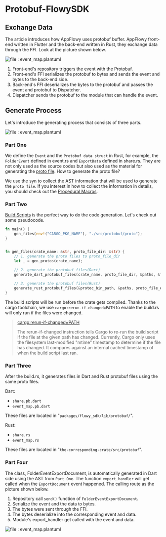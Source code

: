 # Protobuf-FlowySDK

## Exchange Data
The article introduces how AppFlowy uses protobuf buffer. AppFlowy front-end written in Flutter and the back-end written in Rust,
they exchange data through the FFI. Look at the picture shown below.


![file : event_map.plantuml](https://raw.githubusercontent.com/AppFlowy-IO/docs/main/uml/output/FlowySDK-FFI.svg)

1. Front-end's repository triggers the event with the Protobuf.
2. Front-end's FFI serializes the protobuf to bytes and sends the event and bytes to the back-end side.
3. Back-end's FFI deserializes the bytes to the protobuf and passes the event and protobuf to Dispatcher.
4. Dispatcher sends the protobuf to the module that can handle the event.


## Generate Process
Let's introduce the generating process that consists of three parts.

![file : event_map.plantuml](https://raw.githubusercontent.com/AppFlowy-IO/docs/main/uml/output/FlowySDK-Protobuf_Code_Generation.svg)

### Part One
We define the `Event` and the `Protobuf data struct` in Rust, for example, the `FolderEvent` defined in event.rs and `ExportData` defined in share.rs.
They are not only used as the source codes but also used as the material for generating the [proto file](https://developers.google.com/protocol-buffers/docs/proto3).
How to generate the proto file?

We use the [syn](https://docs.rs/syn/latest/syn/) to collect the [AST](https://en.wikipedia.org/wiki/Abstract_syntax_tree) information that will be used to generate
the `proto file`. If you interest in how to collect the information in details, you should check out the [Procedural Macros](https://doc.rust-lang.org/reference/procedural-macros.html).


### Part Two
[Build Scripts](https://doc.rust-lang.org/cargo/reference/build-scripts.html) is the perfect way to do the code generation.
Let's check out some pseudocode.

```Rust
fn main() {
    gen_files(env!("CARGO_PKG_NAME"), "./src/protobuf/proto");
}


fn gen_files(crate_name: &str, proto_file_dir: &str) { 
    // 1. generate the proto files to proto_file_dir
    let _ = gen_protos(crate_name);

    // 2. generate the protobuf files(Dart)
    generate_dart_protobuf_files(crate_name, proto_file_dir, &paths, &file_names, &protoc_bin_path);
    
    // 3. generate the protobuf files(Rust)
    generate_rust_protobuf_files(&protoc_bin_path, &paths, proto_file_dir);
}
```

The build scripts will be run before the crate gets compiled. Thanks to the cargo toolchain, we use `cargo:rerun-if-changed=PATH`
to enable the build.rs will only run if the files were changed.

> [cargo:rerun-if-changed=PATH](https://doc.rust-lang.org/cargo/reference/build-scripts.html#rerun-if-changed)
>
> The rerun-if-changed instruction tells Cargo to re-run the build script if the file at the given path has changed.
Currently, Cargo only uses the filesystem last-modified "mtime" timestamp to determine if the file has changed.
It compares against an internal cached timestamp of when the build script last ran.

### Part Three
After the build.rs, it generates files in Dart and Rust protobuf files using the same proto files.

Dart:
* `share.pb.dart`
* `event_map.pb.dart`

These files are located in "`packages/flowy_sdk/lib/protobuf/`".

Rust:
* `share.rs`
* `event_map.rs`

These files are located in "`the-corresponding-crate/src/protobuf`".


### Part Four
The class, FolderEventExportDocument, is automatically generated in Dart side using the AST from `Part One`. The function `export_handler` will
get called when the `ExportDocument` event happened. The calling route as the picture shown below.

1. Repository call `send()` function of `FolderEventExportDocument`.
2. Serialize the event and the data to bytes.
3. The bytes were sent through the FFI.
4. The bytes deserialize into the corresponding event and data.
5. Module's export_handler get called with the event and data.

![file : event_map.plantuml](https://raw.githubusercontent.com/AppFlowy-IO/docs/main/uml/output/FlowySDK-Protobuf_Communication.svg)




